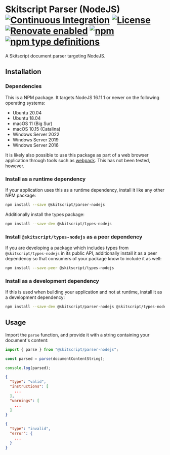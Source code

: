 # Skitscript Parser (NodeJS) [![Continuous Integration](https://github.com/skitscript/parser-nodejs/workflows/Continuous%20Integration/badge.svg)](https://github.com/skitscript/parser-nodejs/actions) [![License](https://img.shields.io/github/license/skitscript/parser-nodejs.svg)](https://github.com/skitscript/parser-nodejs/blob/master/license) [![Renovate enabled](https://img.shields.io/badge/renovate-enabled-brightgreen.svg)](https://renovatebot.com/) [![npm](https://img.shields.io/npm/v/skitscript/parser-nodejs.svg)](https://www.npmjs.com/package/skitscript/parser-nodejs) [![npm type definitions](https://img.shields.io/npm/types/skitscript/parser-nodejs.svg)](https://www.npmjs.com/package/skitscript/parser-nodejs)

A Skitscript document parser targeting NodeJS.

## Installation

### Dependencies

This is a NPM package.  It targets NodeJS 16.11.1 or newer on the following
operating systems:

- Ubuntu 20.04
- Ubuntu 18.04
- macOS 11 (Big Sur)
- macOS 10.15 (Catalina)
- Windows Server 2022
- Windows Server 2019
- Windows Server 2016

It is likely also possible to use this package as part of a web browser
application through tools such as [webpack](https://webpack.js.org/).  This has
not been tested, however.

### Install as a runtime dependency

If your application uses this as a runtime dependency, install it like any other
NPM package:

```bash
npm install --save @skitscript/parser-nodejs
```

Additionally install the types package:

```bash
npm install --save-dev @skitscript/types-nodejs
```

### Install `@skitscript/types-nodejs` as a peer dependency

If you are developing a package which includes types from
`@skitscript/types-nodejs` in its public API, additionally install it as a peer
dependency so that consumers of your package know to include it as well:

```bash
npm install --save-peer @skitscript/types-nodejs
```

### Install as a development dependency

If this is used when building your application and not at runtime, install it as
a development dependency:

```bash
npm install --save-dev @skitscript/parser-nodejs @skitscript/types-nodejs
```

## Usage

Import the `parse` function, and provide it with a string containing your
document's content:

```typescript
import { parse } from "@skitscript/parser-nodejs";

const parsed = parse(documentContentString);

console.log(parsed);
```

```json
{
  "type": "valid",
  "instructions": [
    ...
  ],
  "warnings": [
    ...
  ]
}
```

```json
{
  "type": "invalid",
  "error": {
    ...
  }
}
```
